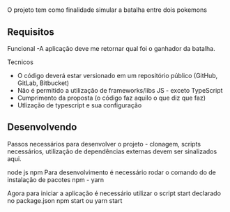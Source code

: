 # <Battle Pokemon>
O projeto tem como finalidade simular a batalha entre dois pokemons


## Requisitos
Funcional
-A aplicação deve me retornar qual foi o ganhador da batalha.

Tecnicos
- O código deverá estar versionado em um repositório público (GitHub, GitLab, Bitbucket)
- Não é permitido a utilização de frameworks/libs JS - exceto TypeScript
- Cumprimento da proposta (o código faz aquilo o que diz que faz)
- Utlização de typescript e sua configuração

## Desenvolvendo
Passos necessários para desenvolver o projeto - clonagem, scripts necessários, utilização de dependências externas devem ser sinalizados aqui.

node js
npm
Para desenvolvimento é necessário rodar o comando do de instalação de pacotes
npm - yarn

Agora para iniciar a aplicação é necessário utilizar o script start declarado no package.json
npm start ou yarn start

